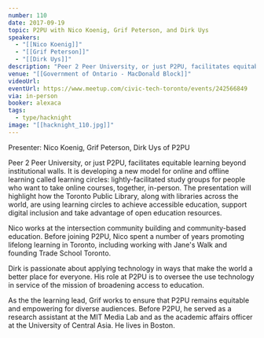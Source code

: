 ```yaml
---
number: 110
date: 2017-09-19
topic: P2PU with Nico Koenig, Grif Peterson, and Dirk Uys
speakers:
  - "[[Nico Koenig]]"
  - "[[Grif Peterson]]"
  - "[[Dirk Uys]]"
description: "Peer 2 Peer University, or just P2PU, facilitates equitable learning beyond institutional walls. It is developing a new model for online and offline learning called learning circles: lightly-facilitated study groups for people who want to take online courses, together, in-person. The presentation will highlight how the Toronto Public Library, along with libraries across the world, are using learning circles to achieve accessible education, support digital inclusion and take advantage of open education resources."
venue: "[[Government of Ontario - MacDonald Block]]"
videoUrl:
eventUrl: https://www.meetup.com/civic-tech-toronto/events/242566849
via: in-person
booker: alexaca
tags:
  - type/hacknight
image: "[[hacknight_110.jpg]]"
---
```


Presenter: Nico Koenig, Grif Peterson, Dirk Uys of P2PU

Peer 2 Peer University, or just P2PU, facilitates equitable learning beyond institutional walls. It is developing a new model for online and offline learning called learning circles: lightly-facilitated study groups for people who want to take online courses, together, in-person. The presentation will highlight how the Toronto Public Library, along with libraries across the world, are using learning circles to achieve accessible education, support digital inclusion and take advantage of open education resources.

Nico works at the intersection community building and community-based education. Before joining P2PU, Nico spent a number of years promoting lifelong learning in Toronto, including working with Jane's Walk and founding Trade School Toronto.

Dirk is passionate about applying technology in ways that make the world a better place for everyone. His role at P2PU is to oversee the use technology in service of the mission of broadening access to education.

As the the learning lead, Grif works to ensure that P2PU remains equitable and empowering for diverse audiences. Before P2PU, he served as a research assistant at the MIT Media Lab and as the academic affairs officer at the University of Central Asia. He lives in Boston.

